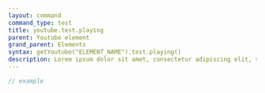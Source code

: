 ```yaml
---
layout: command
command_type: test
title: youtube.test.playing
parent: Youtube element
grand_parent: Elements
syntax: getYoutube("ELEMENT_NAME").test.playing()
description: Lorem ipsum dolor sit amet, consectetur adipiscing elit, sed do eiusmod tempor incididunt ut labore et dolore magna aliqua. Ut enim ad minim veniam, quis nostrud exercitation ullamco laboris nisi ut aliquip ex ea commodo consequat.
---
```


```javascript
// example
```